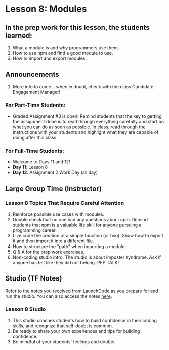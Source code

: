 # Lesson 8: Modules

## In the prep work for this lesson, the students learned:
1. What a module is and why programmers use them.
1. How to use npm and find a good module to use.
1. How to import and export modules.

## Announcements

1. More info to come... when in doubt, check with the class Candidate Engagement Manager!

### For Part-Time Students:
* Graded Assignment #3 is open! Remind students that the key to getting the assignment done is to read through everything carefully and start on what you can do as soon as possible. In class, read through the instructions with your students and highlight what they are capable of doing after this class.

### For Full-Time Students:
* Welcome to Days 11 and 12!
* **Day 11**: Lesson 8
* **Day 12**: Assignment 2 Work Day (all day)

## Large Group Time (Instructor)

### Lesson 8 Topics That Require Careful Attention

1. Reinforce possible use cases with modules.
1. Double check that no one had any questions about npm. Remind students that npm is a valuable life skill for anyone pursuing a programming career.
1. Live code the creation of a simple function (or two). Show how to export it and then import it into a different file.
1. How to structure the "path" when importing a module.
1. Q & A for the prep work exercises.
1. Non-coding studio intro. The studio is about imposter syndrome. Ask if anyone has felt like they did not belong. PEP TALK!


## Studio (TF Notes)

Refer to the notes you received from LaunchCode as you prepare for and run the studio. You can also access the notes [here](https://github.com/LaunchCodeEducation/intro-to-professional-web-dev-wiki/blob/master/wiki-materials/Building-Confidence-TA-Notes.pdf).

### Lesson 8 Studio

1. This studio coaches students how to build confidence in their coding skills, and recognize that self-doubt is common.
1. Be ready to share your own experiences and tips for building confidence.
1. Be mindful of your students' feelings and doubts.
